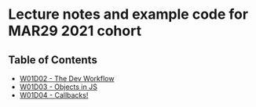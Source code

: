 # Lecture notes and example code for MAR29 2021 cohort

## Table of Contents

* [W01D02 - The Dev Workflow](/w01d02)
* [W01D03 - Objects in JS](/w01d03)
* [W01D04 - Callbacks!](/w01d04)
